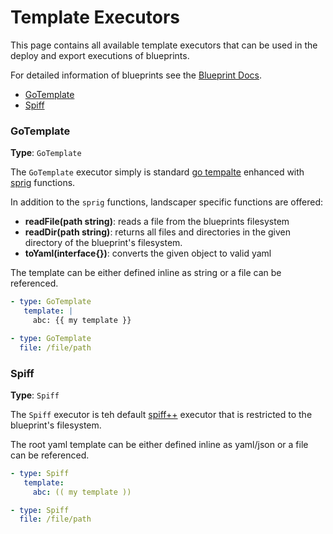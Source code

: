 # Template Executors

This page contains all available template executors that can be used in the deploy and export executions of blueprints.

For detailed information of blueprints see the [Blueprint Docs](./Blueprints.md).

- [GoTemplate](#gotemplate)
- [Spiff](#spiff)

### GoTemplate
__Type__: `GoTemplate`

The `GoTemplate` executor simply is standard [go tempalte](https://golang.org/pkg/text/template/) 
enhanced with [sprig](http://masterminds.github.io/sprig/) functions.

In addition to the `sprig` functions, landscaper specific functions are offered:

- __readFile(path string)__: reads a file from the blueprints filesystem
- __readDir(path string)__: returns all files and directories in the given directory of the blueprint's filesystem.
- __toYaml(interface{})__: converts the given object to valid yaml

The template can be either defined inline as string or a file can be referenced.
```yaml
- type: GoTemplate
   template: |
     abc: {{ my template }}

- type: GoTemplate
  file: /file/path
```

### Spiff
__Type__: `Spiff`

The `Spiff` executor is teh default [spiff++](https://github.com/mandelsoft/spiff) executor that is restricted to the blueprint's filesystem.

The root yaml template can be either defined inline as yaml/json or a file can be referenced.
```yaml
- type: Spiff
   template:
     abc: (( my template ))

- type: Spiff
  file: /file/path
```

